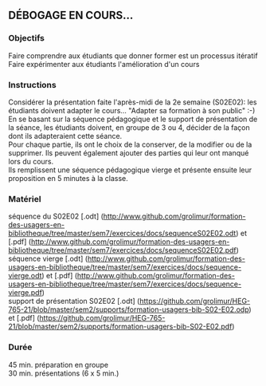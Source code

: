 ## DÉBOGAGE EN COURS...

### Objectifs
Faire comprendre aux étudiants que donner former est un processus itératif   
Faire expérimenter aux étudiants l'amélioration d'un cours   

### Instructions
Considérer la présentation faite l'après-midi de la 2e semaine (S02E02): les étudiants doivent adapter le cours... "Adapter sa formation à son public" :-)   
En se basant sur la séquence pédagogique et le support de présentation de la séance, les étudiants doivent, en groupe de 3 ou 4, décider de la façon dont ils adapteraient cette séance.   
Pour chaque partie, ils ont le choix de la conserver, de la modifier ou de la supprimer. Ils peuvent également ajouter des parties qui leur ont manqué lors du cours.   
Ils remplissent une séquence pédagogique vierge et présente ensuite leur proposition en 5 minutes à la classe.   

### Matériel
séquence du S02E02 [.odt] (http://www.github.com/grolimur/formation-des-usagers-en-bibliotheque/tree/master/sem7/exercices/docs/sequenceS02E02.odt) et [.pdf] (http://www.github.com/grolimur/formation-des-usagers-en-bibliotheque/tree/master/sem7/exercices/docs/sequenceS02E02.pdf)   
séquence vierge [.odt] (http://www.github.com/grolimur/formation-des-usagers-en-bibliotheque/tree/master/sem7/exercices/docs/sequence-vierge.odt) et [.pdf] (http://www.github.com/grolimur/formation-des-usagers-en-bibliotheque/tree/master/sem7/exercices/docs/sequence-vierge.pdf)   
support de présentation S02E02 [.odt] (https://github.com/grolimur/HEG-765-21/blob/master/sem2/supports/formation-usagers-bib-S02-E02.odp) et [.pdf] (https://github.com/grolimur/HEG-765-21/blob/master/sem2/supports/formation-usagers-bib-S02-E02.pdf)   

### Durée
45 min. préparation en groupe   
30 min. présentations (6 x 5 min.)   